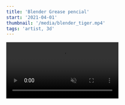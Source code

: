 ```yaml
---
title: 'Blender Grease pencial'
start: '2021-04-01'
thumbnail: '/media/blender_tiger.mp4'
tags: 'artist, 3d'
---
```


<video muted autoplay loop><source src='/media/blender_tiger.mp4'></video>

